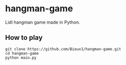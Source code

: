# hangman-game

Lidl hangman game made in Python.

## How to play

```
git clone https://github.com/Bioux1/hangman-game.git
cd hangman-game
python main.py
```